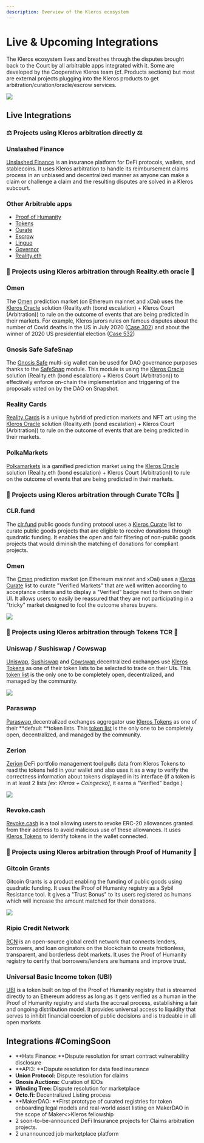 ```yaml
---
description: Overview of the Kleros ecosystem
---
```


# Live & Upcoming Integrations

The Kleros ecosystem lives and breathes through the disputes brought back to the Court by all arbitrable apps integrated with it. Some are developed by the Cooperative Kleros team (cf. Products sections) but most are external projects plugging into the Kleros products to get arbitration/curation/oracle/escrow services.

![](<../.gitbook/assets/ecosystem-chart (5).png>)

## Live Integrations

### ⚖️ Projects using Kleros arbitration directly ⚖️

### Unslashed Finance

[Unslashed Finance](https://unslashed.finance) is an insurance platform for DeFi protocols, wallets, and stablecoins. It uses Kleros arbitration to handle its reimbursement claims process in an unbiased and decentralized manner as anyone can make a claim or challenge a claim and the resulting disputes are solved in a Kleros subcourt.

### Other Arbitrable apps

* [Proof of Humanity](https://kleros.gitbook.io/docs/products/proof-of-humanity)
* [Tokens](https://kleros.gitbook.io/docs/products/tokens)
* [Curate](https://kleros.gitbook.io/docs/products/curate)
* [Escrow](https://kleros.gitbook.io/docs/products/escrow)
* [Linguo](https://kleros.gitbook.io/docs/products/linguo)
* [Governor](https://kleros.gitbook.io/docs/products/governor)
* [Reality.eth](https://kleros.gitbook.io/docs/products/oracle)

### 🔮 Projects using Kleros arbitration through Reality.eth oracle 🔮

### Omen

The [Omen](https://omen.eth.link) prediction market (on Ethereum mainnet and xDai) uses the [Kleros Oracle](https://kleros.gitbook.io/docs/products/oracle) solution (Reality.eth (bond escalation) + Kleros Court (Arbitration)) to rule on the outcome of events that are being predicted in their markets. For example, Kleros jurors rules on famous disputes about the number of Covid deaths in the US in July 2020 ([Case 302](https://thedailychain.com/an-important-case-for-the-decentralized-world-with-kleros/)) and about the winner of 2020 US presidential election ([Case 532](https://twitter.com/jimmyragosa/status/1341293611682553856?lang=en))

### Gnosis Safe SafeSnap

The [Gnosis Safe](https://gnosis-safe.io) multi-sig wallet can be used for DAO governance purposes thanks to the [SafeSnap](https://blog.gnosis.pm/introducing-safesnap-the-first-in-a-decentralized-governance-tool-suite-for-the-gnosis-safe-ea67eb95c34f) module. This module is using the [Kleros Oracle](https://kleros.gitbook.io/docs/products/oracle) solution (Reality.eth (bond escalation) + Kleros Court (Arbitration)) to effectively enforce on-chain the implementation and triggering of the proposals voted on by the DAO on Snapshot.

### Reality Cards <a href="reality-cards" id="reality-cards"></a>

​[Reality Cards](https://realitycards.io) is a unique hybrid of prediction markets and NFT art using the [Kleros Oracle](https://kleros.gitbook.io/docs/products/oracle) solution (Reality.eth (bond escalation) + Kleros Court (Arbitration)) to rule on the outcome of events that are being predicted in their markets.

### PolkaMarkets​

[Polkamarkets](https://www.polkamarkets.com) is a gamified prediction market using the [Kleros Oracle](https://kleros.gitbook.io/docs/products/oracle) solution (Reality.eth (bond escalation) + Kleros Court (Arbitration)) to rule on the outcome of events that are being predicted in their markets.

### 📝 Projects using Kleros arbitration through Curate TCRs 📝

### CLR.fund

The [clr.fund](https://clr.fund) public goods funding protocol uses a [Kleros Curate](https://curate.kleros.io/tcr/0x2E3B10aBf091cdc53cC892A50daBDb432e220398) list to curate public goods projects that are eligible to receive donations through quadratic funding. It enables the open and fair filtering of non-public goods projects that would diminish the matching of donations for compliant projects.

### Omen

The [Omen](https://omen.eth.link) prediction market (on Ethereum mainnet and xDai) uses a [Kleros Curate](https://curate.kleros.io/tcr/0xb72103eE8819F2480c25d306eEAb7c3382fBA612) list to curate "Verified Markets" that are well written according to acceptance criteria and to display a "Verified" badge next to them on their UI. It allows users to easily be reassured that they are not participating in a "tricky" market designed to fool the outcome shares buyers.

![](<../.gitbook/assets/image (63).png>)

### 🔵 Projects using Kleros arbitration through Tokens TCR 🔵

### Uniswap / Sushiswap / Cowswap

[Uniswap](https://uniswap.org), [Sushiswap](https://sushi.com) and [Cowswap ](https://cowswap.exchange)decentralized exchanges use [Kleros Tokens](https://tokens.kleros.io/tokens) as one of their token lists to be selected to trade on their UIs. This [token list](https://tokenlists.org/token-list?url=t2crtokens.eth) is the only one to be completely open, decentralized, and managed by the community.

![](<../.gitbook/assets/image (61).png>)

### Paraswap

[Paraswap ](https://paraswap.io/#/?network=ethereum)decentralized exchanges aggregator use  [Kleros Tokens](https://tokens.kleros.io/tokens) as one of their **default **token lists. This [token list](https://tokenlists.org/token-list?url=t2crtokens.eth) is the only one to be completely open, decentralized, and managed by the community.

### Zerion

[Zerion](https://app.zerion.io) DeFi portfolio management tool pulls data from Kleros Tokens to read the tokens held in your wallet and also uses it as a way to verify the correctness information about tokens displayed in its interface (if a token is in at least 2 lists _\[ex: Kleros + Coingecko]_, it earns a "Verified" badge.)

![](<../.gitbook/assets/image (66).png>)

### Revoke.cash

[Revoke.cash](https://kleros.gitbook.io/docs/products/tokens) is a tool allowing users to revoke ERC-20 allowances granted from their address to avoid malicious use of these allowances. It uses [Kleros Tokens](https://kleros.gitbook.io/docs/products/tokens) to identify tokens in the wallet connected.

### 👤 Projects using Kleros arbitration through Proof of Humanity 👤

### Gitcoin Grants

Gitcoin Grants is a product enabling the funding of public goods using quadratic funding. It uses the Proof of Humanity registry as a Sybil Resistance tool. It gives a "Trust Bonus" to its users registered as humans which will increase the amount matched for their donations.

![](../.gitbook/assets/poh-gitcoin.gif)

### Ripio Credit Network

[RCN](https://ripiocredit.network) is an open-source global credit network that connects lenders, borrowers, and loan originators on the blockchain to create frictionless, transparent, and borderless debt markets. It uses the Proof of Humanity registry to certify that borrowers/lenders are humans and improve trust.

### Universal Basic Income token (UBI)

[UBI](https://blog.kleros.io/introducing-ubi-universal-basic-income-for-humans/) is a token built on top of the Proof of Humanity registry that is streamed directly to an Ethereum address as long as it gets verified as a human in the Proof of Humanity registry and starts the accrual process, establishing a fair and ongoing distribution model. It provides universal access to liquidity that serves to inhibit financial coercion of public decisions and is tradeable in all open markets

## Integrations #ComingSoon

* **Hats Finance: **Dispute resolution for smart contract vulnerability disclosure
* **API3: **Dispute resolution for data feed insurance
* **Union Protocol:** Dispute resolution for claims
* **Gnosis Auctions:** Curation of IDOs
* **Winding Tree:** Dispute resolution for marketplace
* **Octo.fi:** Decentralized Listing process
* **MakerDAO: **First prototype of curated registries for token onboarding legal models and real-world asset listing on MakerDAO in the scope of Maker<>Kleros fellowship
* 2 soon-to-be-announced DeFi Insurance projects for Claims arbitration projects.
* 2 unannounced job marketplace platform
